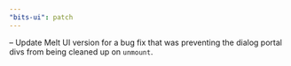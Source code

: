 ```yaml
---
"bits-ui": patch
---
```


– Update Melt UI version for a bug fix that was preventing the dialog portal divs from being cleaned up on `unmount`.
